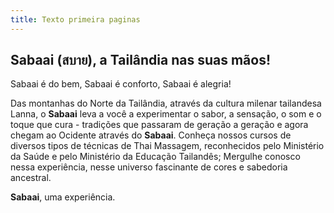 ```yaml
---
title: Texto primeira paginas
---
```

## Sabaai (สบาย), a Tailândia nas suas mãos!

Sabaai é do bem, Sabaai é conforto, Sabaai é alegria!

Das montanhas do Norte da Tailândia, através da cultura milenar tailandesa Lanna, o **Sabaai** leva a você a experimentar o sabor, a sensação, o som e o toque que cura - tradições que passaram de geração a geração e agora chegam ao Ocidente através do **Sabaai**. Conheça nossos cursos de diversos tipos de técnicas de Thai Massagem, reconhecidos pelo Ministério da Saúde e pelo Ministério da Educação Tailandês; Mergulhe conosco nessa experiência, nesse universo fascinante de cores e sabedoria ancestral.

**Sabaai**, uma experiência.
